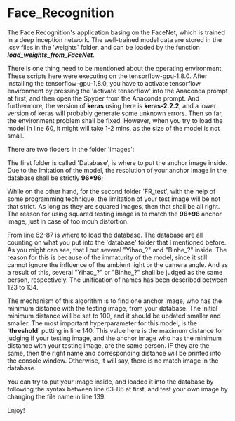 # Face_Recognition
The Face Recognition's application basing on the FaceNet, which is trained in a deep inception network. The well-trained model data are stored in the .csv files in the 'weights' folder, and can be loaded by the function ___load_weights_from_FaceNet___.  

There is one thing need to be mentioned about the operating environment. These scripts here were executing on the tensorflow-gpu-1.8.0. After installing the tensorflow-gpu-1.8.0, you have to activate tensorflow environment by pressing the 'activate tensorflow' into the Anaconda prompt at first, and then open the Spyder from the Anaconda prompt. And furthermore, the version of **keras** using here is **keras-2.2.2**, and a lower version of keras will probably generate some unknown errors. Then so far, the environment problem shall be fixed. However, when you try to load the model in line 60, it might will take 1-2 mins, as the size of the model is not small.  

There are two floders in the folder 'images':  

The first folder is called 'Database', is where to put the anchor image inside. Due to the lmitation of the model, the resolution of your anchor image in the database shall be strictly **96*96**;

While on the other hand, for the second folder 'FR_test', with the help of some programming technique, the limitation of your test image will be not that strict. As long as they are squared images, then that shall be all right. The reason for using squared testing image is to match the **96*96** anchor image, just in case of too mcuh distortion.  

From line 62-87 is where to load the database. The database are all counting on what you put into the 'database' folder that I mentioned before. As you might can see, that I put several "Yihao_?" and "Binhe_?" inside. The reason for this is because of the immaturity of the model, since it still cannot ignore the influence of the ambient light or the camera angle. And as a result of this, several "Yihao_?" or "Binhe_?" shall be judged as the same person, respectively. The unification of names has been described between 123 to 134.  

The mechanism of this algorithm is to find one anchor image, who has the minimum distance with the testing image, from your database. The initial minimum distance will be set to 100, and it should be updated smaller and smaller. The most important hyperparameter for this model, is the '**threshold**' putting in line 140. This value here is the maximum distance for judging if your testing image, and the anchor image who has the minimum distance with your testing image, are the same person. IF they are the same, then the right name and corresponding distance will be printed into the console window. Otherwise, it will say, there is no match image in the database.

You can try to put your image inside, and loaded it into the database by following the syntax between line 63-86 at first, and test your own image by changing the file name in line 139.  

Enjoy!  
